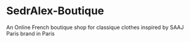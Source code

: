 # SedrAlex-Boutique
An Online French boutique shop for classique clothes inspired by SAAJ Paris brand in Paris
